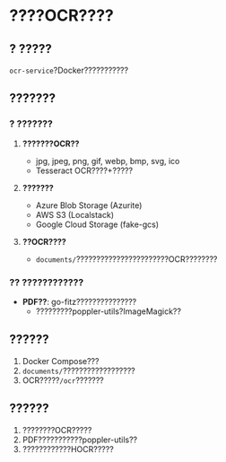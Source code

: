 # ????OCR????

## ? ?????

`ocr-service`?Docker???????????

## ???????

### ? ???????
1. **???????OCR??**
   - jpg, jpeg, png, gif, webp, bmp, svg, ico
   - Tesseract OCR????+?????

2. **???????**
   - Azure Blob Storage (Azurite)
   - AWS S3 (Localstack)
   - Google Cloud Storage (fake-gcs)

3. **??OCR????**
   - `documents/`???????????????????????OCR????????

### ?? ????????????
- **PDF??**: go-fitz???????????????
  - ?????????poppler-utils?ImageMagick??

## ??????

1. Docker Compose???
2. `documents/`??????????????????
3. OCR?????`/ocr`???????

## ??????

1. ????????OCR?????
2. PDF???????????poppler-utils??
3. ????????????HOCR?????